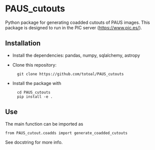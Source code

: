 # PAUS_cutouts
Python package for generating coadded cutouts of PAUS images. This package is designed to run in the PIC server (https://www.pic.es/).

## Installation
- Install the dependencies: pandas, numpy, sqlalchemy, astropy
- Clone this repository:

		git clone https://github.com/totoal/PAUS_cutouts
 
- Install the package with
  
		cd PAUS_cutouts
  		pip install -e .

## Use
The main function can be imported as

	from PAUS_cutout.coadds import generate_coadded_cutouts

See docstring for more info.
